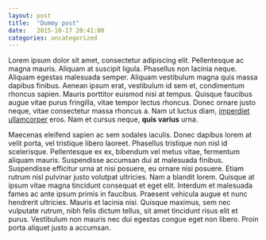 ```yaml
---
layout: post
title:  "Dummy post"
date:   2015-10-17 20:41:00
categories: uncategorized
---
```


Lorem ipsum dolor sit amet, consectetur adipiscing elit. Pellentesque ac magna mauris. Aliquam at suscipit ligula. Phasellus non lacinia neque. Aliquam egestas malesuada semper. Aliquam vestibulum magna quis massa dapibus finibus. Aenean ipsum erat, vestibulum id sem et, condimentum rhoncus sapien. Mauris porttitor euismod nisi at tempus. Quisque faucibus augue vitae purus fringilla, vitae tempor lectus rhoncus. Donec ornare justo neque, vitae consectetur massa rhoncus a. Nam ut luctus diam, <a href="">imperdiet ullamcorper</a> eros. Nam et cursus neque, **quis varius** urna.

Maecenas eleifend sapien ac sem sodales iaculis. Donec dapibus lorem at velit porta, vel tristique libero laoreet. Phasellus tristique non nisl id scelerisque. Pellentesque ex ex, bibendum vel metus vitae, fermentum aliquam mauris. Suspendisse accumsan dui at malesuada finibus. Suspendisse efficitur urna at nisi posuere, eu ornare nisi posuere. Etiam rutrum nisl pulvinar justo volutpat ultricies. Nam a blandit lorem. Quisque at ipsum vitae magna tincidunt consequat et eget elit. Interdum et malesuada fames ac ante ipsum primis in faucibus. Praesent vehicula augue et nunc hendrerit ultricies. Mauris et lacinia nisi. Quisque maximus, sem nec vulputate rutrum, nibh felis dictum tellus, sit amet tincidunt risus elit et purus. Vestibulum non mauris nec dui egestas congue eget non libero. Proin porta aliquet justo a accumsan. 
